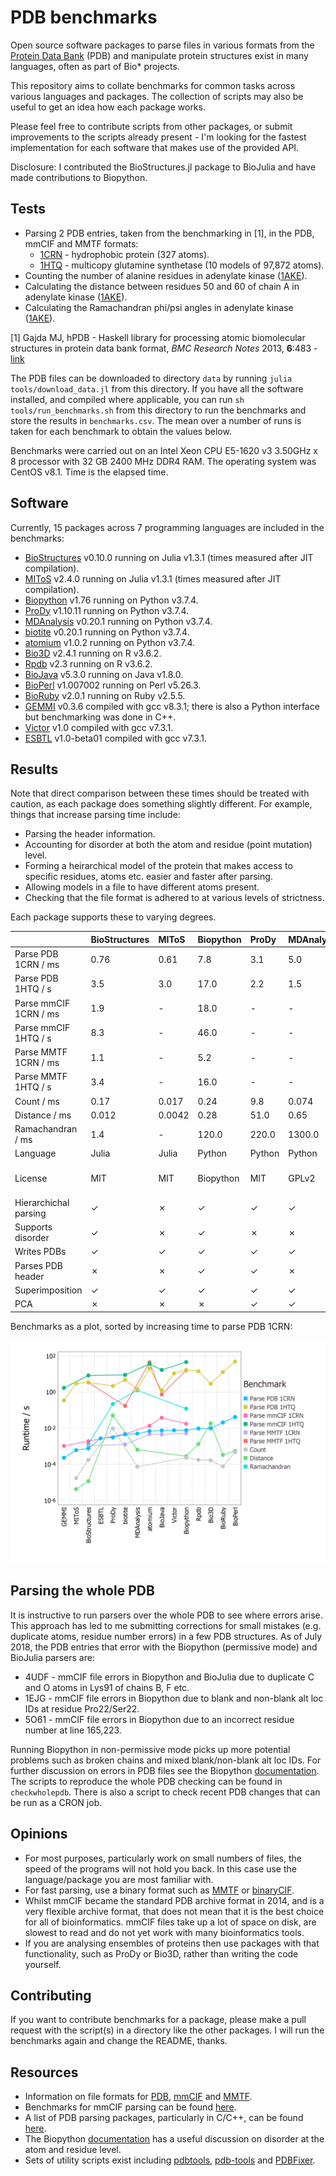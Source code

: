 # PDB benchmarks

Open source software packages to parse files in various formats from the [Protein Data Bank](http://www.rcsb.org/pdb/home/home.do) (PDB) and manipulate protein structures exist in many languages, often as part of Bio* projects.

This repository aims to collate benchmarks for common tasks across various languages and packages. The collection of scripts may also be useful to get an idea how each package works.

Please feel free to contribute scripts from other packages, or submit improvements to the scripts already present - I'm looking for the fastest implementation for each software that makes use of the provided API.

Disclosure: I contributed the BioStructures.jl package to BioJulia and have made contributions to Biopython.

## Tests

* Parsing 2 PDB entries, taken from the benchmarking in [1], in the PDB, mmCIF and MMTF formats:
  * [1CRN](http://www.rcsb.org/pdb/explore/explore.do?structureId=1crn) - hydrophobic protein (327 atoms).
  * [1HTQ](http://www.rcsb.org/pdb/explore/explore.do?structureId=1htq) - multicopy glutamine synthetase (10 models of 97,872 atoms).
* Counting the number of alanine residues in adenylate kinase ([1AKE](http://www.rcsb.org/pdb/explore/explore.do?structureId=1ake)).
* Calculating the distance between residues 50 and 60 of chain A in adenylate kinase ([1AKE](http://www.rcsb.org/pdb/explore/explore.do?structureId=1ake)).
* Calculating the Ramachandran phi/psi angles in adenylate kinase ([1AKE](http://www.rcsb.org/pdb/explore/explore.do?structureId=1ake)).

[1] Gajda MJ, hPDB - Haskell library for processing atomic biomolecular structures in protein data bank format, *BMC Research Notes* 2013, **6**:483 - [link](http://bmcresnotes.biomedcentral.com/articles/10.1186/1756-0500-6-483)

The PDB files can be downloaded to directory `data` by running `julia tools/download_data.jl` from this directory. If you have all the software installed, and compiled where applicable, you can run `sh tools/run_benchmarks.sh` from this directory to run the benchmarks and store the results in `benchmarks.csv`. The mean over a number of runs is taken for each benchmark to obtain the values below.

Benchmarks were carried out on an Intel Xeon CPU E5-1620 v3 3.50GHz x 8 processor with 32 GB 2400 MHz DDR4 RAM. The operating system was CentOS v8.1. Time is the elapsed time.

## Software

Currently, 15 packages across 7 programming languages are included in the benchmarks:
* [BioStructures](https://github.com/BioJulia/BioStructures.jl) v0.10.0 running on Julia v1.3.1 (times measured after JIT compilation).
* [MIToS](https://github.com/diegozea/MIToS.jl) v2.4.0 running on Julia v1.3.1 (times measured after JIT compilation).
* [Biopython](http://biopython.org/wiki/Biopython) v1.76 running on Python v3.7.4.
* [ProDy](http://prody.csb.pitt.edu) v1.10.11 running on Python v3.7.4.
* [MDAnalysis](http://www.mdanalysis.org) v0.20.1 running on Python v3.7.4.
* [biotite](https://www.biotite-python.org) v0.20.1 running on Python v3.7.4.
* [atomium](https://github.com/samirelanduk/atomium) v1.0.2 running on Python v3.7.4.
* [Bio3D](http://thegrantlab.org/bio3d/index.php) v2.4.1 running on R v3.6.2.
* [Rpdb](https://cran.r-project.org/web/packages/Rpdb/index.html) v2.3 running on R v3.6.2.
* [BioJava](https://biojava.org) v5.3.0 running on Java v1.8.0.
* [BioPerl](http://bioperl.org/index.html) v1.007002 running on Perl v5.26.3.
* [BioRuby](http://bioruby.org) v2.0.1 running on Ruby v2.5.5.
* [GEMMI](https://gemmi.readthedocs.io/en/latest/index.html) v0.3.6 compiled with gcc v8.3.1; there is also a Python interface but benchmarking was done in C++.
* [Victor](http://protein.bio.unipd.it/victor/index.php/Main_Page) v1.0 compiled with gcc v7.3.1.
* [ESBTL](http://esbtl.sourceforge.net/index.html) v1.0-beta01 compiled with gcc v7.3.1.

## Results

Note that direct comparison between these times should be treated with caution, as each package does something slightly different. For example, things that increase parsing time include:

* Parsing the header information.
* Accounting for disorder at both the atom and residue (point mutation) level.
* Forming a heirarchical model of the protein that makes access to specific residues, atoms etc. easier and faster after parsing.
* Allowing models in a file to have different atoms present.
* Checking that the file format is adhered to at various levels of strictness.

Each package supports these to varying degrees.

|                       | BioStructures | MIToS         | Biopython     | ProDy         | MDAnalysis    | biotite       | atomium       | Bio3D         | Rpdb          | BioJava       | BioPerl       | BioRuby       | GEMMI         | Victor        | ESBTL         |
| :-------------------- | :------------ | :------------ | :------------ | :------------ | :------------ | :------------ | :------------ | :------------ | :------------ | :------------ | :------------ | :------------ | :------------ | :------------ | :------------ |
| Parse PDB 1CRN / ms   | 0.76          | 0.61          | 7.8           | 3.1           | 5.0           | 4.6           | 6.9           | 9.8           | 9.7           | 7.5           | 42.0          | 21.0          | 0.23          | 7.6           | 2.8           |
| Parse PDB 1HTQ / s    | 3.5           | 3.0           | 17.0          | 2.2           | 1.5           | 4.8           | 20.0          | 2.9           | 14.0          | 1.2           | 49.0          | 13.0          | 0.34          | 11.0          | -             |
| Parse mmCIF 1CRN / ms | 1.9           | -             | 18.0          | -             | -             | 4.8           | 14.0          | -             | -             | 38.0          | -             | -             | 1.0           | -             | -             |
| Parse mmCIF 1HTQ / s  | 8.3           | -             | 46.0          | -             | -             | 8.9           | 36.0          | -             | -             | 17.0          | -             | -             | 1.7           | -             | -             |
| Parse MMTF 1CRN / ms  | 1.1           | -             | 5.2           | -             | -             | 1.3           | 4.7           | -             | -             | 4.5           | -             | -             | -             | -             | -             |
| Parse MMTF 1HTQ / s   | 3.4           | -             | 16.0          | -             | -             | 0.17          | 44.0          | -             | -             | 0.74          | -             | -             | -             | -             | -             |
| Count / ms            | 0.17          | 0.017         | 0.24          | 9.8           | 0.074         | -             | -             | 0.17          | 0.18          | -             | 0.47          | 0.076         | -             | -             | -             |
| Distance / ms         | 0.012         | 0.0042        | 0.28          | 51.0          | 0.65          | -             | -             | 19.0          | 1.3           | -             | 0.55          | 0.33          | -             | -             | -             |
| Ramachandran / ms     | 1.4           | -             | 120.0         | 220.0         | 1300.0        | -             | -             | -             | -             | -             | -             | -             | -             | -             | -             |
| Language              | Julia         | Julia         | Python        | Python        | Python        | Python        | Python        | R             | R             | Java          | Perl          | Ruby          | C++/Python    | C++           | C++           |
| License               | MIT           | MIT           | Biopython     | MIT           | GPLv2         | BSD 3-Clause  | MIT           | GPLv2         | GPLv2/GPLv3   | LGPLv2.1      | GPL/Artistic  | Ruby          | MPLv2/LGPLv3  | GPLv3         | GPLv3         |
| Hierarchichal parsing | ✓             | ✗             | ✓             | ✓             | ✓             | ✗             | ✓             | ✗             | ✗             | ✓             | ✓             | ✓             | ✓             | ✓             | ✓             |
| Supports disorder     | ✓             | ✗             | ✓             | ✗             | ✗             | ✗             | ✗             | ✗             | ✗             | ✗             | ✗             | ✗             | ✓             | ✗             | ✓             |
| Writes PDBs           | ✓             | ✓             | ✓             | ✓             | ✓             | ✓             | ✓             | ✓             | ✓             | ✓             | ✓             | ✗             | ✓             | ✓             | ✓             |
| Parses PDB header     | ✗             | ✗             | ✓             | ✓             | ✗             | ✗             | ✓             | ✓             | ✓             | ✓             | ✗             | ✓             | ✓             | ✓             | ✗             |
| Superimposition       | ✓             | ✓             | ✓             | ✓             | ✓             | ✓             | ✗             | ✓             | ✗             | ✓             | ✗             | ✗             | ✗             | ✗             | ✗             |
| PCA                   | ✗             | ✗             | ✗             | ✓             | ✓             | ✗             | ✗             | ✓             | ✗             | ✗             | ✗             | ✗             | ✗             | ✗             | ✗             |

Benchmarks as a plot, sorted by increasing time to parse PDB 1CRN:

![benchmarks](plot/plot.png "benchmarks")

## Parsing the whole PDB

It is instructive to run parsers over the whole PDB to see where errors arise. This approach has led to me submitting corrections for small mistakes (e.g. duplicate atoms, residue number errors) in a few PDB structures. As of July 2018, the PDB entries that error with the Biopython (permissive mode) and BioJulia parsers are:
* 4UDF - mmCIF file errors in Biopython and BioJulia due to duplicate C and O atoms in Lys91 of chains B, F etc.
* 1EJG - mmCIF file errors in Biopython due to blank and non-blank alt loc IDs at residue Pro22/Ser22.
* 5O61 - mmCIF file errors in Biopython due to an incorrect residue number at line 165,223.

Running Biopython in non-permissive mode picks up more potential problems such as broken chains and mixed blank/non-blank alt loc IDs. For further discussion on errors in PDB files see the Biopython [documentation](http://biopython.org/DIST/docs/tutorial/Tutorial.pdf). The scripts to reproduce the whole PDB checking can be found in `checkwholepdb`. There is also a script to check recent PDB changes that can be run as a CRON job.

## Opinions

* For most purposes, particularly work on small numbers of files, the speed of the programs will not hold you back. In this case use the language/package you are most familiar with.
* For fast parsing, use a binary format such as [MMTF](http://mmtf.rcsb.org) or [binaryCIF](https://github.com/dsehnal/BinaryCIF).
* Whilst mmCIF became the standard PDB archive format in 2014, and is a very flexible archive format, that does not mean that it is the best choice for all of bioinformatics. mmCIF files take up a lot of space on disk, are slowest to read and do not yet work with many bioinformatics tools.
* If you are analysing ensembles of proteins then use packages with that functionality, such as ProDy or Bio3D, rather than writing the code yourself.

## Contributing

If you want to contribute benchmarks for a package, please make a pull request with the script(s) in a directory like the other packages. I will run the benchmarks again and change the README, thanks.

## Resources

* Information on file formats for [PDB](http://www.wwpdb.org/documentation/file-format), [mmCIF](http://mmcif.wwpdb.org) and [MMTF](https://github.com/rcsb/mmtf).
* Benchmarks for mmCIF parsing can be found [here](https://github.com/project-gemmi/mmcif-benchmark).
* A list of PDB parsing packages, particularly in C/C++, can be found [here](http://bioinf.org.uk/software/bioplib/libraries).
* The Biopython [documentation](http://biopython.org/DIST/docs/tutorial/Tutorial.pdf) has a useful discussion on disorder at the atom and residue level.
* Sets of utility scripts exist including [pdbtools](https://github.com/harmslab/pdbtools), [pdb-tools](https://github.com/JoaoRodrigues/pdb-tools) and [PDBFixer](https://github.com/pandegroup/pdbfixer).
